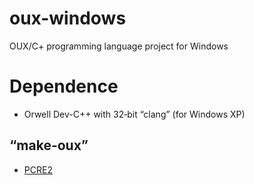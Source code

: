 # oux-windows

OUX/C+ programming language project for Windows

# Dependence
* Orwell Dev-C++ with 32‐bit “clang” (for Windows XP)
## “make-oux”
* [PCRE2](https://github.com/PCRE2Project/pcre2)
